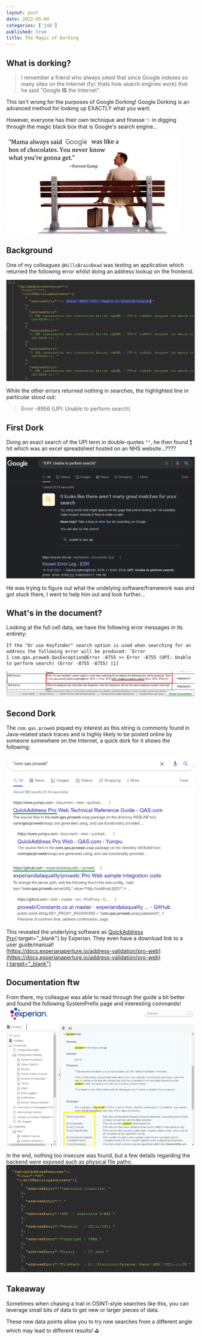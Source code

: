```yaml
---
layout: post
date: 2022-05-04
categories: ['job']
published: true
title: The Magic of Dorking
---
```


## What is dorking?

> I remember a friend who always joked that since Google indexes so many sites on the Internet (fyi: thats how search engines work) that he said "Google **IS** the Internet".

This isn't wrong for the purposes of Google Dorking! Google Dorking is an advanced method for looking up EXACTLY what you want.  
  
However, everyone has their own technique and finesse :sparkles: in digging through the magic black box that is Google's search engine...  


![dorking-meme](/assets/images/dorking-meme.png)

<div class="divider"></div>

## Background

One of my colleagues `@HillsBrainDead` was testing an application which returned the following error whilst doing an address lookup on the frontend.

![dorking-response](/assets/images/dorking-response.png)

While the other errors returned nothing in searches, the highlighted line in particular stood out:
> Error -8956 (UPI: Unable to perform search)

## First Dork

Doing an exact search of the UPI term in double-quotes `""`, he then found **<u>1</u>** hit which was an excel spreadsheet hosted on an NHS website...????

![dorking-random-nhs](/assets/images/dorking-random-nhs.png)

He was trying to figure out what the undelying software/framework was and got stuck there, I went to help him out and look further...

## What's in the document?


Looking at the full cell data, we have the following error messages in its entirety:
```
If the "Or use Keyfinder" search option is used when searching for an address the following error will be produced: ˜Error
1 com.qas.proweb.QasException@Error -8755 >> Error -8755 (UPI: Unable to perform search) (Error -8755 -8755) [1]
```

![dorking-excel](/assets/images/dorking-excel.png)

<div class="divider"></div>

## Second Dork

The `com.qas.proweb` piqued my interest as this string is commonly found in Java-related stack traces and is highly likely to be posted online by someone somewhere on the Internet, a quick dork for it shows the following:

![dorking-dork2](/assets/images/dorking-dork2.png)

This revealed the underlying software as [QuickAddress Pro](https://github.com/experiandataquality/proweb){:target="_blank"} by Experian. They even have a download link to a user guide/manual!  
[https://docs.experianaperture.io/address-validation/pro-web](https://docs.experianaperture.io/address-validation/pro-web){:target="_blank"}

## Documentation ftw

From there,  my colleague was able to read through the guide a bit better and found the following SystemPrefix page and interesting commands!
![dorking-guide](/assets/images/dorking-guide.png)

In the end, nothing too insecure was found, but a few details regarding the backend were exposed such as physical file paths:
![dorking-filepath](/assets/images/dorking-filepath.png)
## Takeaway

Sometimes when chasing a trail in OSINT-style searches like this, you can leverage small bits of data to get new or larger pieces of data.  
  
These new data points allow you to try new searches from a different angle which may lead to different results! :golf:


